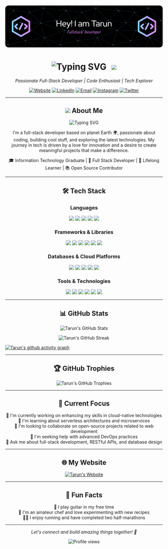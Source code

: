 ![Header](./header.png)

<h1 align="center">
  <span style="display: inline-block; vertical-align: middle;">
    <img src="https://readme-typing-svg.herokuapp.com/?lines=Hey+there!+I'm+Tarun+;Welcome+to+my+GitHub+Profile!&center=true&size=30&color=f72585&background=0d1117&width=500" alt="Typing SVG" />
  </span>
  <span style="display: inline-block; vertical-align: middle;">
    <img src="https://media.giphy.com/media/hvRJCLFzcasrR4ia7z/giphy.gif" width="30px" style="margin-left: 10px;"/>
  </span>
</h1>

<p align="center">
  <em>Passionate Full-Stack Developer | Code Enthusiast | Tech Explorer</em>
</p>

<p align="center">
  <a href="https://www.tarunjawla.dev"><img src="https://img.shields.io/badge/-My%20Website-4CC9F0?style=for-the-badge&logo=Firefox-Browser&logoColor=white" alt="Website"></a>
  <a href="https://www.linkedin.com/in/tarunjawlajaipur/"><img src="https://img.shields.io/badge/-LinkedIn-4361EE?style=for-the-badge&logo=linkedin&logoColor=white" alt="LinkedIn"></a>
  <a href="mailto:tarunjawla2@gmail.com"><img src="https://img.shields.io/badge/-Email-F72585?style=for-the-badge&logo=gmail&logoColor=white" alt="Email"></a>
  <a href="https://www.instagram.com/tarun_jawla/"><img src="https://img.shields.io/badge/-Instagram-7209B7?style=for-the-badge&logo=instagram&logoColor=white" alt="Instagram"></a>
  <a href="https://twitter.com/tarun_jawla"><img src="https://img.shields.io/badge/-Twitter-3A0CA3?style=for-the-badge&logo=twitter&logoColor=white" alt="Twitter"></a>
</p>

---

<h2 align="center">
  <img src="https://media.giphy.com/media/iY8CRBdQXODJSCERIr/giphy.gif" width="30px"> About Me
</h2>

<p align="center">
  <img src="https://readme-typing-svg.herokuapp.com?font=Fira+Code&pause=1000&color=F72585&center=true&vCenter=true&width=435&lines=%22The+only+way+to+do+great+work;is+to+love+what+you+do.%22;-+Steve+Jobs" alt="Typing SVG" />
</p>

<p align="center">
  I'm a full-stack developer based on planet Earth 🌍, passionate about coding, building cool stuff, and exploring the latest technologies. My journey in tech is driven by a love for innovation and a desire to create meaningful projects that make a difference.
</p>

<p align="center">
  🎓 Information Technology Graduate | 💼 Full Stack Developer | 🌱 Lifelong Learner | 📚 Open Source Contributor
</p>

---

<h2 align="center">🛠️ Tech Stack</h2>

<h3 align="center">Languages</h3>
<p align="center">
  <img src="https://img.shields.io/badge/-Java-007396?style=for-the-badge&logo=java&logoColor=white&labelColor=4CC9F0" />
  <img src="https://img.shields.io/badge/-Python-3776AB?style=for-the-badge&logo=python&logoColor=white&labelColor=4361EE" />
  <img src="https://img.shields.io/badge/-JavaScript-F7DF1E?style=for-the-badge&logo=javascript&logoColor=black&labelColor=F72585" />
  <img src="https://img.shields.io/badge/-TypeScript-3178C6?style=for-the-badge&logo=typescript&logoColor=white&labelColor=7209B7" />
  <img src="https://img.shields.io/badge/-C/C++-00599C?style=for-the-badge&logo=c%2B%2B&logoColor=white&labelColor=3A0CA3" />
</p>

<h3 align="center">Frameworks & Libraries</h3>
<p align="center">
  <img src="https://img.shields.io/badge/-React-61DAFB?style=for-the-badge&logo=react&logoColor=black&labelColor=4CC9F0" />
  <img src="https://img.shields.io/badge/-Node.js-339933?style=for-the-badge&logo=node.js&logoColor=white&labelColor=4361EE" />
  <img src="https://img.shields.io/badge/-NestJS-E0234E?style=for-the-badge&logo=nestjs&logoColor=white&labelColor=F72585" />
  <img src="https://img.shields.io/badge/-Spring%20Boot-6DB33F?style=for-the-badge&logo=spring&logoColor=white&labelColor=7209B7" />
  <img src="https://img.shields.io/badge/-Vue.js-4FC08D?style=for-the-badge&logo=vue.js&logoColor=white&labelColor=3A0CA3" />
  <img src="https://img.shields.io/badge/-Express.js-000000?style=for-the-badge&logo=express&logoColor=white&labelColor=4CC9F0" />
</p>

<h3 align="center">Databases & Cloud Platforms</h3>
<p align="center">
  <img src="https://img.shields.io/badge/-MySQL-4479A1?style=for-the-badge&logo=mysql&logoColor=white&labelColor=4361EE" />
  <img src="https://img.shields.io/badge/-PostgreSQL-336791?style=for-the-badge&logo=postgresql&logoColor=white&labelColor=F72585" />
  <img src="https://img.shields.io/badge/-MongoDB-47A248?style=for-the-badge&logo=mongodb&logoColor=white&labelColor=7209B7" />
  <img src="https://img.shields.io/badge/-AWS-232F3E?style=for-the-badge&logo=amazon-aws&logoColor=white&labelColor=3A0CA3" />
  <img src="https://img.shields.io/badge/-Google%20Cloud-4285F4?style=for-the-badge&logo=google-cloud&logoColor=white&labelColor=4CC9F0" />
</p>

<h3 align="center">Tools & Technologies</h3>
<p align="center">
  <img src="https://img.shields.io/badge/-Linux-FCC624?style=for-the-badge&logo=linux&logoColor=black&labelColor=4361EE" />
  <img src="https://img.shields.io/badge/-Git-F05032?style=for-the-badge&logo=git&logoColor=white&labelColor=F72585" />
  <img src="https://img.shields.io/badge/-Docker-2496ED?style=for-the-badge&logo=docker&logoColor=white&labelColor=7209B7" />
  <img src="https://img.shields.io/badge/-Kubernetes-326CE5?style=for-the-badge&logo=kubernetes&logoColor=white&labelColor=3A0CA3" />
  <img src="https://img.shields.io/badge/-GraphQL-E10098?style=for-the-badge&logo=graphql&logoColor=white&labelColor=4CC9F0" />
  <img src="https://img.shields.io/badge/-Redux-764ABC?style=for-the-badge&logo=redux&logoColor=white&labelColor=4361EE" />
</p>

---

<h2 align="center">📊 GitHub Stats</h2>

<p align="center">
  <img src="https://github-readme-stats.vercel.app/api?username=tarun2001jawla&show_icons=true&theme=radical&bg_color=0D1117&title_color=F72585&text_color=FFFFFF&icon_color=4CC9F0" alt="Tarun's GitHub Stats" />
</p>

<p align="center">
  <img src="https://github-readme-streak-stats.herokuapp.com/?user=tarun2001jawla&theme=radical&background=0D1117&ring=F72585&fire=4CC9F0&currStreakLabel=4361EE" alt="Tarun's GitHub Streak" />
</p>

[![Tarun's github activity graph](https://github-readme-activity-graph.vercel.app/graph?username=tarun2001jawla&bg_color=0D1117&color=4CC9F0&line=F72585&point=FFFFFF&area=true&hide_border=true)](https://github.com/tarun2001jawla/github-readme-activity-graph)

---

<h2 align="center">🏆 GitHub Trophies</h2>

<p align="center">
  <img src="https://github-profile-trophy.vercel.app/?username=tarun2001jawla&theme=radical&no-frame=true&row=1&column=7&bg_color=0D1117&title_color=F72585&text_color=FFFFFF" alt="Tarun's GitHub Trophies" />
</p>

---

<h2 align="center">🎯 Current Focus</h2>

<p align="center">
  🔭 I'm currently working on enhancing my skills in cloud-native technologies<br>
  🌱 I'm learning about serverless architectures and microservices<br>
  👯 I'm looking to collaborate on open-source projects related to web development<br>
  🤔 I'm seeking help with advanced DevOps practices<br>
  💬 Ask me about full-stack development, RESTful APIs, and database design
</p>

---

<h2 align="center">🌐 My Website</h2>

<p align="center">
  <a href="https://www.tarunjawla.dev">
    <img src="https://img.shields.io/badge/-Check%20out%20my%20website-4CC9F0?style=for-the-badge&logo=Firefox-Browser&logoColor=white" alt="Tarun's Website" />
  </a>
</p>

---

<h2 align="center">🎉 Fun Facts</h2>

<p align="center">
  🎸 I play guitar in my free time<br>
  🍳 I'm an amateur chef and love experimenting with new recipes<br>
  🏃‍♂️ I enjoy running and have completed two half-marathons
</p>

---

<p align="center">
  <em>Let's connect and build amazing things together! 🚀</em>
</p>

<p align="center">
  <img src="https://komarev.com/ghpvc/?username=tarun2001jawla&label=Profile%20views&color=F72585&style=flat" alt="Profile views" />
</p>
